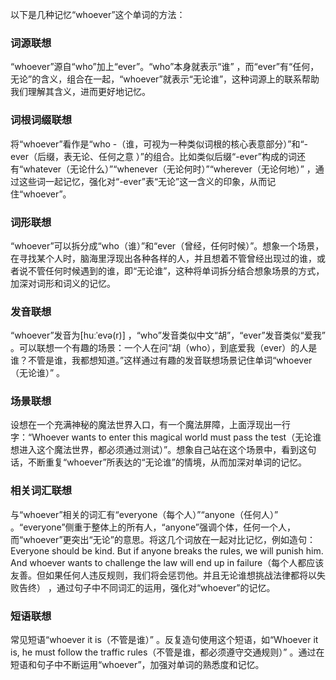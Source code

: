 以下是几种记忆“whoever”这个单词的方法：

### 词源联想
“whoever”源自“who”加上“ever”。“who”本身就表示“谁” ，而“ever”有“任何，无论”的含义，组合在一起，“whoever”就表示“无论谁”，这种词源上的联系帮助我们理解其含义，进而更好地记忆。

### 词根词缀联想
将“whoever”看作是“who -（谁，可视为一种类似词根的核心表意部分）”和“-ever（后缀，表无论、任何之意 ）”的组合。比如类似后缀“-ever”构成的词还有“whatever（无论什么）”“whenever（无论何时）”“wherever（无论何地）” ，通过这些词一起记忆，强化对“-ever”表“无论”这一含义的印象，从而记住“whoever”。

### 词形联想
“whoever”可以拆分成“who（谁）”和“ever（曾经，任何时候）”。想象一个场景，在寻找某个人时，脑海里浮现出各种各样的人，并且想着不管曾经出现过的谁，或者说不管任何时候遇到的谁，即“无论谁”，这种将单词拆分结合想象场景的方式，加深对词形和词义的记忆。

### 发音联想
“whoever”发音为[huːˈevə(r)] ，“who”发音类似中文“胡”，“ever”发音类似“爱我” 。可以联想一个有趣的场景：一个人在问“胡（who），到底爱我（ever）的人是谁？不管是谁，我都想知道。”这样通过有趣的发音联想场景记住单词“whoever（无论谁）” 。

### 场景联想
设想在一个充满神秘的魔法世界入口，有一个魔法屏障，上面浮现出一行字：“Whoever wants to enter this magical world must pass the test（无论谁想进入这个魔法世界，都必须通过测试）”。想象自己站在这个场景中，看到这句话，不断重复“whoever”所表达的“无论谁”的情境，从而加深对单词的记忆。

### 相关词汇联想
与“whoever”相关的词汇有“everyone（每个人）”“anyone（任何人）” 。“everyone”侧重于整体上的所有人，“anyone”强调个体，任何一个人，而“whoever”更突出“无论”的意思。将这几个词放在一起对比记忆，例如造句：Everyone should be kind. But if anyone breaks the rules, we will punish him. And whoever wants to challenge the law will end up in failure（每个人都应该友善。但如果任何人违反规则，我们将会惩罚他。并且无论谁想挑战法律都将以失败告终） ，通过句子中不同词汇的运用，强化对“whoever”的记忆。

### 短语联想
常见短语“whoever it is（不管是谁）” 。反复造句使用这个短语，如“Whoever it is, he must follow the traffic rules（不管是谁，都必须遵守交通规则）” 。通过在短语和句子中不断运用“whoever”，加强对单词的熟悉度和记忆。 